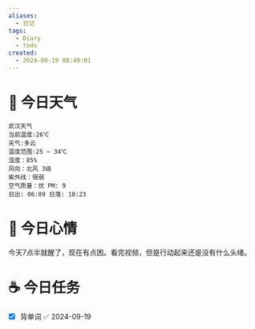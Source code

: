 ```yaml
---
aliases:
  - 日记
tags:
  - Diary
  - todo
created:
  - 2024-09-19 08:49:01
---
```

# 🌅 今日天气

``` 
武汉天气
当前温度:26℃
天气:多云
温度范围:25 ~ 34℃
湿度：85%
风向：北风 3级
紫外线：很弱
空气质量：优 PM: 9
日出: 06:09 日落: 18:23
```

# 🍋 今日心情

今天7点半就醒了，现在有点困。看完视频，但是行动起来还是没有什么头绪。

# ☕ 今日任务

- [x] 背单词 ✅ 2024-09-19



